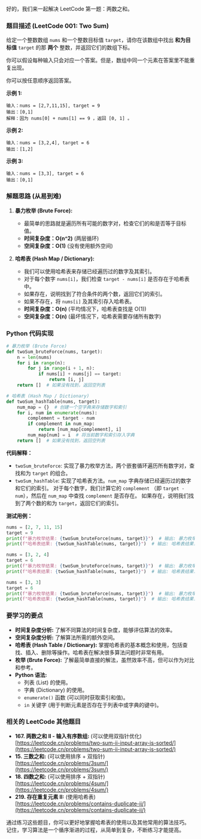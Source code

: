 好的，我们来一起解决 LeetCode 第一题：两数之和。

### 题目描述 (LeetCode 001: Two Sum)

给定一个整数数组 `nums` 和一个整数目标值 `target`，请你在该数组中找出 **和为目标值** `target` 的那 **两个** 整数，并返回它们的数组下标。

你可以假设每种输入只会对应一个答案。但是，数组中同一个元素在答案里不能重复出现。

你可以按任意顺序返回答案。

**示例 1:**

```
输入：nums = [2,7,11,15], target = 9
输出：[0,1]
解释：因为 nums[0] + nums[1] == 9 ，返回 [0, 1] 。
```

**示例 2:**

```
输入：nums = [3,2,4], target = 6
输出：[1,2]
```

**示例 3:**

```
输入：nums = [3,3], target = 6
输出：[0,1]
```

### 解题思路 (从易到难)

1.  **暴力枚举 (Brute Force):**

    *   最简单的思路就是遍历所有可能的数字对，检查它们的和是否等于目标值。
    *   **时间复杂度：O(n^2)**  (两层循环)
    *   **空间复杂度：O(1)**  (没有使用额外空间)

2.  **哈希表 (Hash Map / Dictionary):**

    *   我们可以使用哈希表来存储已经遍历过的数字及其索引。
    *   对于每个数字 `nums[i]`，我们检查 `target - nums[i]` 是否存在于哈希表中。
    *   如果存在，说明找到了符合条件的两个数，返回它们的索引。
    *   如果不存在，将 `nums[i]` 及其索引存入哈希表。
    *   **时间复杂度：O(n)**  (平均情况下，哈希表查找是 O(1))
    *   **空间复杂度：O(n)**  (最坏情况下，哈希表需要存储所有数字)

### Python 代码实现

```python
# 暴力枚举 (Brute Force)
def twoSum_bruteForce(nums, target):
    n = len(nums)
    for i in range(n):
        for j in range(i + 1, n):
            if nums[i] + nums[j] == target:
                return [i, j]
    return []  # 如果没有找到，返回空列表

# 哈希表 (Hash Map / Dictionary)
def twoSum_hashTable(nums, target):
    num_map = {}  # 创建一个空字典来存储数字和索引
    for i, num in enumerate(nums):
        complement = target - num
        if complement in num_map:
            return [num_map[complement], i]
        num_map[num] = i  # 将当前数字和索引存入字典
    return []  # 如果没有找到，返回空列表
```

**代码解释：**

*   `twoSum_bruteForce`: 实现了暴力枚举方法，两个嵌套循环遍历所有数字对，查找和为 `target` 的组合。
*   `twoSum_hashTable`: 实现了哈希表方法。`num_map` 字典存储已经遍历过的数字和它们的索引。  对于每个数字，我们计算它的 `complement` （即 `target - num`），然后在 `num_map` 中查找 `complement` 是否存在。 如果存在，说明我们找到了两个数的和为 `target`，返回它们的索引。

**测试用例：**

```python
nums = [2, 7, 11, 15]
target = 9
print(f"暴力枚举结果: {twoSum_bruteForce(nums, target)}")  # 输出: 暴力枚举结果: [0, 1]
print(f"哈希表结果: {twoSum_hashTable(nums, target)}")  # 输出: 哈希表结果: [0, 1]

nums = [3, 2, 4]
target = 6
print(f"暴力枚举结果: {twoSum_bruteForce(nums, target)}")  # 输出: 暴力枚举结果: [1, 2]
print(f"哈希表结果: {twoSum_hashTable(nums, target)}")  # 输出: 哈希表结果: [1, 2]

nums = [3, 3]
target = 6
print(f"暴力枚举结果: {twoSum_bruteForce(nums, target)}")  # 输出: 暴力枚举结果: [0, 1]
print(f"哈希表结果: {twoSum_hashTable(nums, target)}")  # 输出: 哈希表结果: [0, 1]
```

### 要学习的要点

*   **时间复杂度分析:** 了解不同算法的时间复杂度，能够评估算法的效率。
*   **空间复杂度分析:** 了解算法所需的额外空间。
*   **哈希表 (Hash Table / Dictionary):** 掌握哈希表的基本概念和使用，包括查找、插入、删除等操作。哈希表在解决很多算法问题时非常有用。
*   **枚举 (Brute Force):** 了解最简单直接的解法，虽然效率不高，但可以作为对比和参考。
*   **Python 语法:**
    *   列表 (List) 的使用。
    *   字典 (Dictionary) 的使用。
    *   `enumerate()` 函数 (可以同时获取索引和值)。
    *   `in` 关键字 (用于判断元素是否存在于列表中或字典的键中)。

### 相关的 LeetCode 其他题目

*   **167. 两数之和 II - 输入有序数组:**  (可以使用双指针优化)
    [https://leetcode.cn/problems/two-sum-ii-input-array-is-sorted/](https://leetcode.cn/problems/two-sum-ii-input-array-is-sorted/)
*   **15. 三数之和:** (可以使用排序 + 双指针)
    [https://leetcode.cn/problems/3sum/](https://leetcode.cn/problems/3sum/)
*   **18. 四数之和:** (可以使用排序 + 双指针)
     [https://leetcode.cn/problems/4sum/](https://leetcode.cn/problems/4sum/)
*   **219. 存在重复元素 II:** (使用哈希表)
    [https://leetcode.cn/problems/contains-duplicate-ii/](https://leetcode.cn/problems/contains-duplicate-ii/)

通过练习这些题目，你可以更好地掌握哈希表的使用以及其他常用的算法技巧。 记住，学习算法是一个循序渐进的过程，从简单到复杂，不断练习才能提高。
